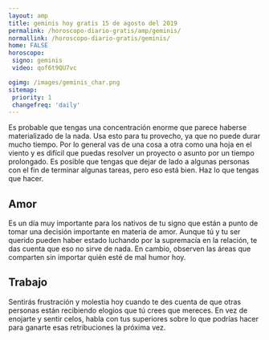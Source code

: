 ```yaml
---
layout: amp
title: geminis hoy gratis 15 de agosto del 2019 
permalink: /horoscopo-diario-gratis/amp/geminis/
normallink: /horoscopo-diario-gratis/geminis/
home: FALSE
horoscopo:
 signo: geminis
 video: qof6t9QU7vc

ogimg: /images/geminis_char.png
sitemap:
 priority: 1
 changefreq: 'daily'
---
```



Es probable que tengas una concentración enorme que parece haberse materializado de la nada. Usa esto para tu provecho, ya que no puede durar mucho tiempo. Por lo general vas de una cosa a otra como una hoja en el viento y es difícil que puedas resolver un proyecto o asunto por un tiempo prolongado. Es posible que tengas que dejar de lado a algunas personas con el fin de terminar algunas tareas, pero eso está bien. Haz lo que tengas que hacer.

## Amor

Es un día muy importante para los nativos de tu signo que están a punto de tomar una decisión importante en materia de amor. Aunque tú y tu ser querido pueden haber estado luchando por la supremacía en la relación, te das cuenta que eso no sirve de nada. En cambio, observen las áreas que comparten sin importar quién esté de mal humor hoy.

## Trabajo

Sentirás frustración y molestia hoy cuando te des cuenta de que otras personas están recibiendo elogios que tú crees que mereces. En vez de enojarte y sentir celos, habla con tus superiores sobre lo que podrías hacer para ganarte esas retribuciones la próxima vez.